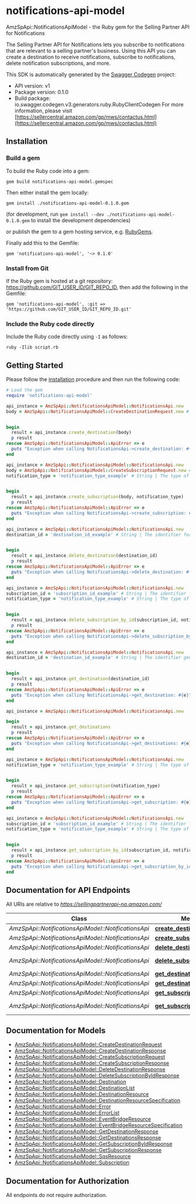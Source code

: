 # notifications-api-model

AmzSpApi::NotificationsApiModel - the Ruby gem for the Selling Partner API for Notifications

The Selling Partner API for Notifications lets you subscribe to notifications that are relevant to a selling partner's business. Using this API you can create a destination to receive notifications, subscribe to notifications, delete notification subscriptions, and more.

This SDK is automatically generated by the [Swagger Codegen](https://github.com/swagger-api/swagger-codegen) project:

- API version: v1
- Package version: 0.1.0
- Build package: io.swagger.codegen.v3.generators.ruby.RubyClientCodegen
For more information, please visit [https://sellercentral.amazon.com/gp/mws/contactus.html](https://sellercentral.amazon.com/gp/mws/contactus.html)

## Installation

### Build a gem

To build the Ruby code into a gem:

```shell
gem build notifications-api-model.gemspec
```

Then either install the gem locally:

```shell
gem install ./notifications-api-model-0.1.0.gem
```
(for development, run `gem install --dev ./notifications-api-model-0.1.0.gem` to install the development dependencies)

or publish the gem to a gem hosting service, e.g. [RubyGems](https://rubygems.org/).

Finally add this to the Gemfile:

    gem 'notifications-api-model', '~> 0.1.0'

### Install from Git

If the Ruby gem is hosted at a git repository: https://github.com/GIT_USER_ID/GIT_REPO_ID, then add the following in the Gemfile:

    gem 'notifications-api-model', :git => 'https://github.com/GIT_USER_ID/GIT_REPO_ID.git'

### Include the Ruby code directly

Include the Ruby code directly using `-I` as follows:

```shell
ruby -Ilib script.rb
```

## Getting Started

Please follow the [installation](#installation) procedure and then run the following code:
```ruby
# Load the gem
require 'notifications-api-model'

api_instance = AmzSpApi::NotificationsApiModel::NotificationsApi.new
body = AmzSpApi::NotificationsApiModel::CreateDestinationRequest.new # CreateDestinationRequest | 


begin
  result = api_instance.create_destination(body)
  p result
rescue AmzSpApi::NotificationsApiModel::ApiError => e
  puts "Exception when calling NotificationsApi->create_destination: #{e}"
end

api_instance = AmzSpApi::NotificationsApiModel::NotificationsApi.new
body = AmzSpApi::NotificationsApiModel::CreateSubscriptionRequest.new # CreateSubscriptionRequest | 
notification_type = 'notification_type_example' # String | The type of notification to which you want to subscribe.   For more information about notification types, see the Notifications API Use Case Guide.


begin
  result = api_instance.create_subscription(body, notification_type)
  p result
rescue AmzSpApi::NotificationsApiModel::ApiError => e
  puts "Exception when calling NotificationsApi->create_subscription: #{e}"
end

api_instance = AmzSpApi::NotificationsApiModel::NotificationsApi.new
destination_id = 'destination_id_example' # String | The identifier for the destination that you want to delete.


begin
  result = api_instance.delete_destination(destination_id)
  p result
rescue AmzSpApi::NotificationsApiModel::ApiError => e
  puts "Exception when calling NotificationsApi->delete_destination: #{e}"
end

api_instance = AmzSpApi::NotificationsApiModel::NotificationsApi.new
subscription_id = 'subscription_id_example' # String | The identifier for the subscription that you want to delete.
notification_type = 'notification_type_example' # String | The type of notification to which you want to subscribe.   For more information about notification types, see the Notifications API Use Case Guide.


begin
  result = api_instance.delete_subscription_by_id(subscription_id, notification_type)
  p result
rescue AmzSpApi::NotificationsApiModel::ApiError => e
  puts "Exception when calling NotificationsApi->delete_subscription_by_id: #{e}"
end

api_instance = AmzSpApi::NotificationsApiModel::NotificationsApi.new
destination_id = 'destination_id_example' # String | The identifier generated when you created the destination.


begin
  result = api_instance.get_destination(destination_id)
  p result
rescue AmzSpApi::NotificationsApiModel::ApiError => e
  puts "Exception when calling NotificationsApi->get_destination: #{e}"
end

api_instance = AmzSpApi::NotificationsApiModel::NotificationsApi.new

begin
  result = api_instance.get_destinations
  p result
rescue AmzSpApi::NotificationsApiModel::ApiError => e
  puts "Exception when calling NotificationsApi->get_destinations: #{e}"
end

api_instance = AmzSpApi::NotificationsApiModel::NotificationsApi.new
notification_type = 'notification_type_example' # String | The type of notification to which you want to subscribe.   For more information about notification types, see the Notifications API Use Case Guide.


begin
  result = api_instance.get_subscription(notification_type)
  p result
rescue AmzSpApi::NotificationsApiModel::ApiError => e
  puts "Exception when calling NotificationsApi->get_subscription: #{e}"
end

api_instance = AmzSpApi::NotificationsApiModel::NotificationsApi.new
subscription_id = 'subscription_id_example' # String | The identifier for the subscription that you want to get.
notification_type = 'notification_type_example' # String | The type of notification to which you want to subscribe.   For more information about notification types, see the Notifications API Use Case Guide.


begin
  result = api_instance.get_subscription_by_id(subscription_id, notification_type)
  p result
rescue AmzSpApi::NotificationsApiModel::ApiError => e
  puts "Exception when calling NotificationsApi->get_subscription_by_id: #{e}"
end
```

## Documentation for API Endpoints

All URIs are relative to *https://sellingpartnerapi-na.amazon.com/*

Class | Method | HTTP request | Description
------------ | ------------- | ------------- | -------------
*AmzSpApi::NotificationsApiModel::NotificationsApi* | [**create_destination**](docs/NotificationsApi.md#create_destination) | **POST** /notifications/v1/destinations | 
*AmzSpApi::NotificationsApiModel::NotificationsApi* | [**create_subscription**](docs/NotificationsApi.md#create_subscription) | **POST** /notifications/v1/subscriptions/{notificationType} | 
*AmzSpApi::NotificationsApiModel::NotificationsApi* | [**delete_destination**](docs/NotificationsApi.md#delete_destination) | **DELETE** /notifications/v1/destinations/{destinationId} | 
*AmzSpApi::NotificationsApiModel::NotificationsApi* | [**delete_subscription_by_id**](docs/NotificationsApi.md#delete_subscription_by_id) | **DELETE** /notifications/v1/subscriptions/{notificationType}/{subscriptionId} | 
*AmzSpApi::NotificationsApiModel::NotificationsApi* | [**get_destination**](docs/NotificationsApi.md#get_destination) | **GET** /notifications/v1/destinations/{destinationId} | 
*AmzSpApi::NotificationsApiModel::NotificationsApi* | [**get_destinations**](docs/NotificationsApi.md#get_destinations) | **GET** /notifications/v1/destinations | 
*AmzSpApi::NotificationsApiModel::NotificationsApi* | [**get_subscription**](docs/NotificationsApi.md#get_subscription) | **GET** /notifications/v1/subscriptions/{notificationType} | 
*AmzSpApi::NotificationsApiModel::NotificationsApi* | [**get_subscription_by_id**](docs/NotificationsApi.md#get_subscription_by_id) | **GET** /notifications/v1/subscriptions/{notificationType}/{subscriptionId} | 

## Documentation for Models

 - [AmzSpApi::NotificationsApiModel::CreateDestinationRequest](docs/CreateDestinationRequest.md)
 - [AmzSpApi::NotificationsApiModel::CreateDestinationResponse](docs/CreateDestinationResponse.md)
 - [AmzSpApi::NotificationsApiModel::CreateSubscriptionRequest](docs/CreateSubscriptionRequest.md)
 - [AmzSpApi::NotificationsApiModel::CreateSubscriptionResponse](docs/CreateSubscriptionResponse.md)
 - [AmzSpApi::NotificationsApiModel::DeleteDestinationResponse](docs/DeleteDestinationResponse.md)
 - [AmzSpApi::NotificationsApiModel::DeleteSubscriptionByIdResponse](docs/DeleteSubscriptionByIdResponse.md)
 - [AmzSpApi::NotificationsApiModel::Destination](docs/Destination.md)
 - [AmzSpApi::NotificationsApiModel::DestinationList](docs/DestinationList.md)
 - [AmzSpApi::NotificationsApiModel::DestinationResource](docs/DestinationResource.md)
 - [AmzSpApi::NotificationsApiModel::DestinationResourceSpecification](docs/DestinationResourceSpecification.md)
 - [AmzSpApi::NotificationsApiModel::Error](docs/Error.md)
 - [AmzSpApi::NotificationsApiModel::ErrorList](docs/ErrorList.md)
 - [AmzSpApi::NotificationsApiModel::EventBridgeResource](docs/EventBridgeResource.md)
 - [AmzSpApi::NotificationsApiModel::EventBridgeResourceSpecification](docs/EventBridgeResourceSpecification.md)
 - [AmzSpApi::NotificationsApiModel::GetDestinationResponse](docs/GetDestinationResponse.md)
 - [AmzSpApi::NotificationsApiModel::GetDestinationsResponse](docs/GetDestinationsResponse.md)
 - [AmzSpApi::NotificationsApiModel::GetSubscriptionByIdResponse](docs/GetSubscriptionByIdResponse.md)
 - [AmzSpApi::NotificationsApiModel::GetSubscriptionResponse](docs/GetSubscriptionResponse.md)
 - [AmzSpApi::NotificationsApiModel::SqsResource](docs/SqsResource.md)
 - [AmzSpApi::NotificationsApiModel::Subscription](docs/Subscription.md)

## Documentation for Authorization

 All endpoints do not require authorization.

